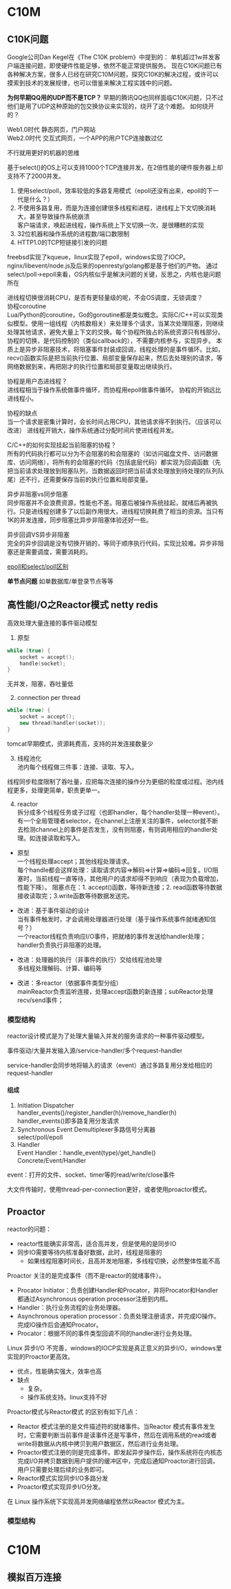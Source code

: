 # C10M

## C10K问题
Google公司Dan Kegel在《The C10K problem》中提到的：
单机超过1w并发客户端连接问题，即使硬件性能足够，依然不能正常提供服务。
现在C10K问题已有各种解决方案，很多人已经在研究C10M问题，探究C10K的解决过程，或许可以摸索到技术的发展规律，也可以借鉴来解决工程实践中的问题。

**为何早期QQ用的UDP而不是TCP？**
早期的腾讯QQ也同样面临C10K问题，只不过他们是用了UDP这种原始的包交换协议来实现的，绕开了这个难题。
如何绕开的？

Web1.0时代 静态网页，门户网站  
Web2.0时代 交互式网页，一个APP的用户TCP连接数过亿

不行就用更好的机器的思维

基于select()的OS上可以支持1000个TCP连接并发，在2倍性能的硬件服务器上却支持不了2000并发。
1. 使用select/poll，效率较低的多路复用模式（epoll还没有出来，epoll的下一代是什么？）
2. 不使用多路复用，而是为连接创建很多线程和进程，进线程上下文切换消耗大，甚至导致操作系统崩溃  
客户端请求，唤起进线程，操作系统上下文切换一次，是很糟糕的实现
3. 32位机器和操作系统的进程数/端口数限制
4. HTTP1.0的TCP短链接引发的问题

freebsd实现了kqueue，linux实现了epoll，windows实现了IOCP。
nginx/libevent/node.js及后来的openresty/golang都是基于他们的产物。
通过select/poll->epoll来看，OS内核似乎是解决问题的关键，反思之，内核也是问题所在

进线程切换很消耗CPU，是否有更轻量级的呢，不会OS调度，无锁调度？  
协程coroutine  
Lua/Python的coroutine，Go的goroutine都是类似概念。实际C/C++可以实现类似模型。使用一组线程（内核数相关）来处理多个请求，当某次处理阻塞，则继续处理其他请求，避免大量上下文的交换。每个协程所独占的系统资源只有栈部分。协程的切换，是代码控制的（类似callback的），不需要内核参与，实现异步。
本质上是异步非阻塞技术，将阻塞事件封装成回调，线程处理的是事件循环。比如，recv()函数实际是把当前执行位置、局部变量保存起来，然后去处理别的请求，等网络数据到来，再把刚才的执行位置和局部变量取出继续执行。

协程是用户态进线程？  
进线程相当于操作系统做事件循环，而协程用epoll做事件循环。
协程的开销远比进线程小。

协程的缺点  
当一个请求是密集计算时，会长时间占用CPU，其他请求得不到执行。（应该可以改进）
进线程开销大，操作系统通过分配时间片使进线程并发。

C/C++的如何实现挂起当前阻塞的协程？  
所有的代码执行都可以分为不会阻塞的和会阻塞的（如访问磁盘文件、访问数据库、访问网络），将所有的会阻塞的代码（包括底层代码）都实现为回调函数（先把当前请求处理放到阻塞队列，当数据返回时把当前请求处理放到待处理的队列队尾）还不行，还需要保存当前的执行位置和局部变量。

异步非阻塞vs同步阻塞  
同步阻塞并不会浪费资源，性能也不差。阻塞后被操作系统挂起，就绪后再被执行。只是进线程创建多了以后副作用很大，进线程切换耗费了相当的资源。当只有1K的并发连接，同步阻塞比异步非阻塞体验还好一些。

异步回调VS异步非阻塞  
完全的异步回调是没有切换开销的，等同于顺序执行代码，实现比较难。异步非阻塞还是需要调度，需要消耗的。

[epoll和select/poll区别](epoll.md)

**单节点问题**
如单数据库/单登录节点等等

## 高性能I/O之Reactor模式 netty redis
高效处理大量连接的事件驱动模型

1. 原型
```cpp
while (true) {
    socket = accept();
    handle(socket);
}
```
无并发，阻塞，吞吐量低

2. connection per thread
```cpp
while (true) {
    socket = accept();
    new thread(handler(socket));
}
```
tomcat早期模式，资源耗费高，支持的并发连接数量少

3. 线程池化  
池内每个线程做三件事：连接、读取、写入。

线程同步粒度限制了吞吐量，应把每次连接的操作分为更细的粒度或过程。池内线程更多，处理更简单，职责更单一。

4. reactor  
拆分成多个线程任务或子过程（也即handler，每个handler处理一种event）。
有一个全局管理者selector，在channel上注册关注的事件，selector就不断去检测channel上的事件是否发生，没有则阻塞，有则调用相应的handler处理。如连接读取和写入。

+ 原型  
一个线程处理accept；其他线程处理请求。  
每个handle都会这样处理：读取请求内容=>解码=>计算=>编码=>回复。I/O阻塞时，当前线程一直等待，其他用户的请求却得不到响应（表现为负载增加，性能下降）。
阻塞点在：1. accept()函数，等待新连接；2. read函数等待数据接收读取完；3.write函数等待数据发送完。

+ 改进：基于事件驱动的设计   
当有事件触发时，才会调用处理器进行处理（基于操作系统事件就绪通知信号？）  
一个reactor线程负责响应I/O事件，把就绪的事件发送给handler处理；handler负责执行非阻塞的处理。

+ 改进：处理器的执行（非事件的执行）交给线程池处理  
多线程处理解码、计算、编码等
+ 改进：多reactor（依据事件类型分组）  
mainReactor负责监听连接，处理accept函数的新连接；subReactor处理recv/send事件；

### 模型结构
reactor设计模式是为了处理大量输入并发的服务请求的一种事件驱动模型。

事件驱动/大量并发输入源/service-handler/多个request-handler

service-handler会同步地将输入的请求（event）通过多路复用分发给相应的request-handler

#### 组成
1. Initiation Dispatcher  
   handler_events()/register_handler(h)/remove_handler(h)
   handler_events()即多路复用分发请求
2. Synchronous Event Demultiplexer多路信号分离器  
    select/poll/epoll
3. Handler  
   Event Handler：handle_event(type)/get_handle()  
   Concrete/Event/Handler

event：打开的文件、socket、timer等的read/write/close事件

大文件传输时，使用thread-per-connection更好，或者使用proactor模式。

## Proactor
reactor的问题：
+ reactor性能确实非常高，适合高并发，但是使用的是同步IO
+ 同步IO需要等待内核准备好数据，此时，线程是阻塞的
    + 如果线程阻塞时间长，且高并发地阻塞，多线程切换，必然整体性能不高

Proactor 关注的是完成事件（而不是reactor的就绪事件）。

+ Procator Initiator：负责创建Handler和Procator，并将Procator和Handler都通过Asynchronous operation processor注册到内核。
+ Handler：执行业务流程的业务处理器。
+ Asynchronous operation processor：负责处理注册请求，并完成IO操作。完成IO操作后会通知Procator。
+ Procator：根据不同的事件类型回调不同的handler进行业务处理。

Linux 异步I/O 不完善，windows的IOCP实现是真正意义的异步I/O，windows里实现的Proactor更高效。

+ 优点，性能确实强大，效率也高
+ 缺点
    + 复杂。
    + 操作系统支持。linux支持不好

Proactor模式与Reactor模式 的区别有如下几点：
+ Reactor 模式注册的是文件描述符的就绪事件。当Reactor 模式有事件发生时，它需要判断当前事件是读事件还是写事件，然后在调用系统的read或者write将数据从内核中拷贝到用户数据区，然后进行业务处理。
+ Proactor模式注册的则是完成事件。即发起异步操作后，操作系统将在内核态完成I/O并拷贝数据到用户提供的缓冲区中，完成后通知Proactor进行回调，用户只需要处理后续的业务即可。
+ Reactor模式实现同步I/O多路分发
+ Proactor模式实现异步I/O分发。

在 Linux 操作系统下实现高并发网络编程依然以Reactor 模式为主。
### 模型结构


# C10M
## 模拟百万连接
